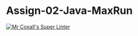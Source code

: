 # Assign-02-Java-MaxRun
[![Mr Coxall's Super Linter](https://github.com/ICS4U-Programming-AlexanderM/Assign-02-Java-MaxRun/workflows/Mr%20Coxall's%20Super%20Linter/badge.svg)](https://github.com/ICS4U-Programming-AlexanderM/Assign-02-Java-MaxRun/actions/)
